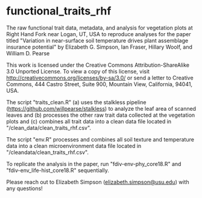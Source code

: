 # functional_traits_rhf
The raw functional trait data, metadata, and analysis for vegetation plots at Right Hand Fork near Logan, UT, USA to reproduce analyses for the paper titled "Variation in near-surface soil temperature drives plant assemblage insurance potential" by Elizabeth G. Simpson, Ian Fraser, Hillary Woolf, and William D. Pearse

This work is licensed under the Creative Commons Attribution-ShareAlike 3.0 Unported License. To view a copy of this license, visit http://creativecommons.org/licenses/by-sa/3.0/ or send a letter to Creative Commons, 444 Castro Street, Suite 900, Mountain View, California, 94041, USA.

The script "traits_clean.R" (a) uses the stalkless pipeline (https://github.com/willpearse/stalkless) to analyze the leaf area of scanned leaves and (b) processes the other raw trait data collected at the vegetation plots and (c) combines all trait data into a clean data file located in "/clean_data/clean_traits_rhf.csv".

The script "env.R" processes and combines all soil texture and temperature data into a clean microenvironment data file located in "/cleandata/clean_traits_rhf.csv".

To replicate the analysis in the paper, run "fdiv-env-phy_core18.R" and "fdiv-env_life-hist_core18.R" sequentially.

Please reach out to Elizabeth Simpson (elizabeth.simpson@usu.edu) with any questions!
